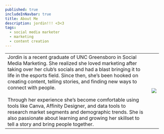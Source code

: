 ```yaml
---
published: true
includeInNavbar: true
title: About Me
description: jordin!!! <3<3
tags:
  - social media marketer
  - marketing
  - content creation
---
```

|     |     |
| --- | --- |
| Jordin is a recent graduate of UNC Greensboro in Social Media Marketing. She realized she loved marketing after taking over her club’s socials and had a blast bringing it to life in the esports field. Since then, she’s been hooked on creating content, telling stories, and finding new ways to connect with people.<br><br>Through her experience she’s become comfortable using tools like Canva, Affinity Designer, and data tools to research market segments and demographic trends. She is also passionate about learning and growing her skillset to tell a story and bring people together. | ![](/media/kroger-profile-picture.jpeg) |